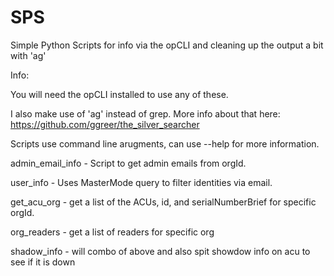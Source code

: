 # SPS
Simple Python Scripts for info via the opCLI and cleaning up the output a bit with 'ag'

Info:

You will need the opCLI installed to use any of these. 

I also make use of 'ag' instead of grep. More info about that here:
    https://github.com/ggreer/the_silver_searcher

Scripts use command line arugments, can use --help for more information.

admin_email_info - Script to get admin emails from orgId.

user_info - Uses MasterMode query to filter identities via email.

get_acu_org - get a list of the ACUs, id, and serialNumberBrief for specific orgId.

org_readers - get a list of readers for specific org

shadow_info - will combo of above and also spit showdow info on acu to see if it is down